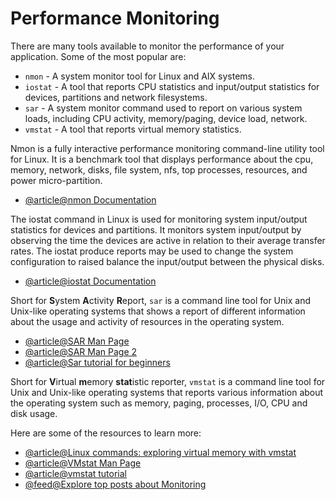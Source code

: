 # Performance Monitoring

There are many tools available to monitor the performance of your application. Some of the most popular are:

- `nmon` - A system monitor tool for Linux and AIX systems.
- `iostat` - A tool that reports CPU statistics and input/output statistics for devices, partitions and network filesystems.
- `sar` - A system monitor command used to report on various system loads, including CPU activity, memory/paging, device load, network.
- `vmstat` - A tool that reports virtual memory statistics.

Nmon is a fully interactive performance monitoring command-line utility tool for Linux. It is a benchmark tool that displays performance about the cpu, memory, network, disks, file system, nfs, top processes, resources, and power micro-partition.

- [@article@nmon Documentation](https://www.ibm.com/docs/en/aix/7.2?topic=n-nmon-command)

The iostat command in Linux is used for monitoring system input/output statistics for devices and partitions. It monitors system input/output by observing the time the devices are active in relation to their average transfer rates. The iostat produce reports may be used to change the system configuration to raised balance the input/output between the physical disks.

- [@article@iostat Documentation](https://man7.org/linux/man-pages/man1/iostat.1.html)

Short for **S**ystem **A**ctivity **R**eport, `sar` is a command line tool for Unix and Unix-like operating systems that shows a report of different information about the usage and activity of resources in the operating system.

- [@article@SAR Man Page](https://man7.org/linux/man-pages/man1/sar.1.html)
- [@article@SAR Man Page 2](https://linux.die.net/man/1/sar)
- [@article@Sar tutorial for beginners](https://linuxhint.com/sar_linux_tutorial/)

Short for **V**irtual **m**emory **stat**istic reporter, `vmstat` is a command line tool for Unix and Unix-like operating systems that reports various information about the operating system such as memory, paging, processes, I/O, CPU and disk usage.

Here are some of the resources to learn more:

- [@article@Linux commands: exploring virtual memory with vmstat](https://www.redhat.com/sysadmin/linux-commands-vmstat)
- [@article@VMstat Man Page](https://man7.org/linux/man-pages/man8/vmstat.8.html)
- [@article@vmstat tutorial](https://phoenixnap.com/kb/vmstat-command)
- [@feed@Explore top posts about Monitoring](https://app.daily.dev/tags/monitoring?ref=roadmapsh)
